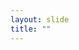```yaml
---
layout: slide
title: ""
---
```


<section data-background-image="assets/images/Slide48.png" data-background-size="70%" data-background-position="center"/>
